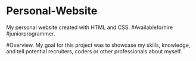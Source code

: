 # Personal-Website
My personal website created with HTML and CSS. #Availableforhire #juniorprogrammer.

#Overview.
My goal for this project was to showcase my skills, knowledge, and tell potential recruiters, coders or other professionals about myself.
